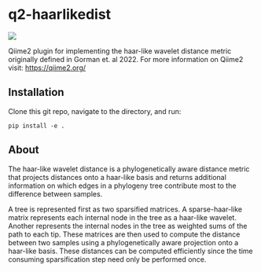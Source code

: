 # q2-haarlikedist

![](https://github.com/qiime2/q2templates/workflows/ci/badge.svg)

Qiime2 plugin for implementing the haar-like wavelet distance metric originally defined in Gorman et. al 2022.
For more information on Qiime2 visit: https://qiime2.org/

## Installation
Clone this git repo, navigate to the directory, and run:
```
pip install -e .
```

## About

The haar-like wavelet distance is a phylogenetically aware distance metric that projects distances onto a haar-like basis and returns additional information on which edges in a phylogeny tree contribute most to the difference between samples.

A tree is represented first as two sparsified matrices. A sparse-haar-like matrix represents each internal node in the tree as a haar-like wavelet. Another represents the internal nodes in the tree as weighted sums of the path to each tip. These matrices are then used to compute the distance between two samples using a phylogenetically aware projection onto a haar-like basis. These distances can be computed efficiently since the time consuming sparsification step need only be performed once.
